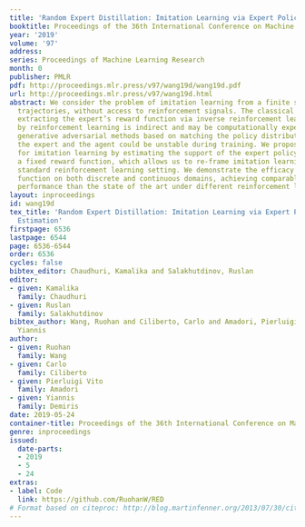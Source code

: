 ```yaml
---
title: 'Random Expert Distillation: Imitation Learning via Expert Policy Support Estimation'
booktitle: Proceedings of the 36th International Conference on Machine Learning
year: '2019'
volume: '97'
address: 
series: Proceedings of Machine Learning Research
month: 0
publisher: PMLR
pdf: http://proceedings.mlr.press/v97/wang19d/wang19d.pdf
url: http://proceedings.mlr.press/v97/wang19d.html
abstract: We consider the problem of imitation learning from a finite set of expert
  trajectories, without access to reinforcement signals. The classical approach of
  extracting the expert’s reward function via inverse reinforcement learning, followed
  by reinforcement learning is indirect and may be computationally expensive. Recent
  generative adversarial methods based on matching the policy distribution between
  the expert and the agent could be unstable during training. We propose a new framework
  for imitation learning by estimating the support of the expert policy to compute
  a fixed reward function, which allows us to re-frame imitation learning within the
  standard reinforcement learning setting. We demonstrate the efficacy of our reward
  function on both discrete and continuous domains, achieving comparable or better
  performance than the state of the art under different reinforcement learning algorithms.
layout: inproceedings
id: wang19d
tex_title: 'Random Expert Distillation: Imitation Learning via Expert Policy Support
  Estimation'
firstpage: 6536
lastpage: 6544
page: 6536-6544
order: 6536
cycles: false
bibtex_editor: Chaudhuri, Kamalika and Salakhutdinov, Ruslan
editor:
- given: Kamalika
  family: Chaudhuri
- given: Ruslan
  family: Salakhutdinov
bibtex_author: Wang, Ruohan and Ciliberto, Carlo and Amadori, Pierluigi Vito and Demiris,
  Yiannis
author:
- given: Ruohan
  family: Wang
- given: Carlo
  family: Ciliberto
- given: Pierluigi Vito
  family: Amadori
- given: Yiannis
  family: Demiris
date: 2019-05-24
container-title: Proceedings of the 36th International Conference on Machine Learning
genre: inproceedings
issued:
  date-parts:
  - 2019
  - 5
  - 24
extras:
- label: Code
  link: https://github.com/RuohanW/RED
# Format based on citeproc: http://blog.martinfenner.org/2013/07/30/citeproc-yaml-for-bibliographies/
---
```


